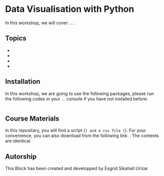 # Data Visualisation with Python

In this workshop, we will cover ... .

## Topics
* 
* 
* 
* 


## Installation
In this workshop, we are going to use the following packages, please run the following codes in your ... console if you have not installed before:

```
```

## Course Materials
In this repositary, you will find a  script (``) and a csv file (``). For your convenience, you can also download from the following link: . The contents are identical.


## Autorship
This Block has been created and developped by Esgrid Sikahall Urizar 

